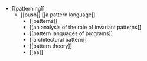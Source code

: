 - [[patterning]]
	- [[push]] [[a pattern language]]
		- [[patterns]]
		- [[an analysis of the role of invariant patterns]]
		- [[pattern languages of programs]]
		- [[architectural pattern]]
		- [[pattern theory]]
		- [[aa]]